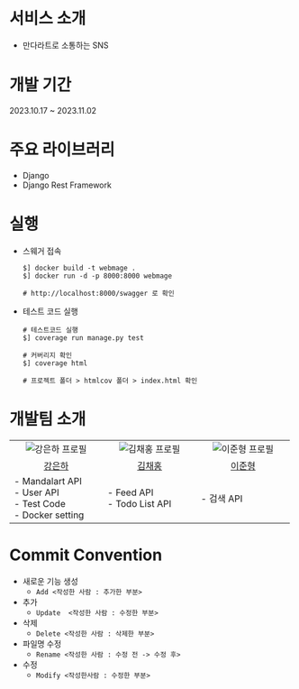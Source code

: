 # 서비스 소개
- 만다라트로 소통하는 SNS

# 개발 기간
2023.10.17 ~ 2023.11.02

# 주요 라이브러리
- Django
- Django Rest Framework

# 실행
- 스웨거 접속
    ```shell
    $] docker build -t webmage .
    $] docker run -d -p 8000:8000 webmage

    # http://localhost:8000/swagger 로 확인
    ```

- 테스트 코드 실행

    ```shell
    # 테스트코드 실행
    $] coverage run manage.py test

    # 커버리지 확인
    $] coverage html

    # 프로젝트 폴더 > htmlcov 폴더 > index.html 확인
    ```



# 개발팀 소개
<table>
    <tr>
        <td align="center" width="150px">
        <a href="https://github.com/tein408" target="_blank"></a>
            <img src="https://avatars.githubusercontent.com/u/75615404?v=4" alt="강은하 프로필">
        </a>
        </td>
        <td align="center" width="150px">
        <a href="https://github.com/KimChaeHong" target="_blank"></a>
            <img src="https://avatars.githubusercontent.com/u/49267413?v=4" alt="김채홍 프로필">
        </a>
        </td>
        <td align="center" width="150px">
        <a href="https://github.com/Junhyung-Lee27" target="_blank"></a>
            <img src="https://avatars.githubusercontent.com/u/61534393?v=4" alt="이준형 프로필">
        </a>
        </td>
    </tr>
    <tr>
        <td align="center">
            <a href="https://github.com/tein408" target="_blank">
                강은하
            </a>
        </td>
        <td align="center">
            <a href="https://github.com/KimChaeHong" target="_blank">
                김채홍
            </a>
        </td>
        <td align="center">
            <a href="https://github.com/Junhyung-Lee27" target="_blank">
                이준형
            </a>
        </td>
    </tr>
    <tr>
        <td>
            - Mandalart API <br>
            - User API <br>
            - Test Code <br>
            - Docker setting
        </td>
        <td>
            - Feed API <br>
            - Todo List API
        </td>
        <td>
            - 검색 API
        </td>
    </tr>
</table>

# Commit Convention

- 새로운 기능 생성
    - `Add <작성한 사람 : 추가한 부분>`
- 추가
    - `Update  <작성한 사람 : 수정한 부분>`
- 삭제
    - `Delete <작성한 사람 : 삭제한 부분>`
- 파일명 수정
    - `Rename <작성한 사람 : 수정 전 -> 수정 후>`
- 수정
    - `Modify <작성한사람 : 수정한 부분>`
